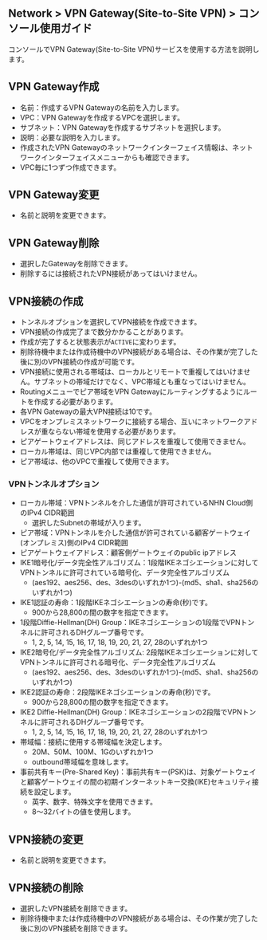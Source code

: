 ## Network > VPN Gateway(Site-to-Site VPN) > コンソール使用ガイド

コンソールでVPN Gateway(Site-to-Site VPN)サービスを使用する方法を説明します。


<a id="1"></a>
## VPN Gateway作成

* 名前：作成するVPN Gatewayの名前を入力します。
* VPC：VPN Gatewayを作成するVPCを選択します。
* サブネット：VPN Gatewayを作成するサブネットを選択します。
* 説明：必要な説明を入力します。
* 作成されたVPN Gatewayのネットワークインターフェイス情報は、ネットワークインターフェイスメニューからも確認できます。
* VPC毎に1つずつ作成できます。


<a id="2"></a>
## VPN Gateway変更

* 名前と説明を変更できます。


<a id="3"></a>
## VPN Gateway削除

* 選択したGatewayを削除できます。
* 削除するには接続されたVPN接続があってはいけません。


<a id="4"></a>
## VPN接続の作成

* トンネルオプションを選択してVPN接続を作成できます。
* VPN接続の作成完了まで数分かかることがあります。
* 作成が完了すると状態表示が`ACTIVE`に変わります。
* 削除待機中または作成待機中のVPN接続がある場合は、その作業が完了した後に別のVPN接続の作成が可能です。
* VPN接続に使用される帯域は、ローカルとリモートで重複してはいけません。サブネットの帯域だけでなく、VPC帯域とも重なってはいけません。
* Routingメニューでピア帯域をVPN Gatewayにルーティングするようにルートを作成する必要があります。
* 各VPN Gatewayの最大VPN接続は10です。
* VPCをオンプレミスネットワークに接続する場合、互いにネットワークアドレスが重ならない帯域を使用する必要があります。
* ピアゲートウェイアドレスは、同じアドレスを重複して使用できません。
* ローカル帯域は、同じVPC内部では重複して使用できません。
* ピア帯域は、他のVPCで重複して使用できます。


<a id="5"></a>
### VPNトンネルオプション

* ローカル帯域：VPNトンネルを介した通信が許可されているNHN Cloud側のIPv4 CIDR範囲
    * 選択したSubnetの帯域が入ります。
* ピア帯域：VPNトンネルを介した通信が許可されている顧客ゲートウェイ(オンプレミス)側のIPv4 CIDR範囲
* ピアゲートウェイアドレス：顧客側ゲートウェイのpublic ipアドレス
* IKE1暗号化/データ完全性アルゴリズム：1段階IKEネゴシエーションに対してVPNトンネルに許可されている暗号化、データ完全性アルゴリズム
    * (aes192、aes256、des、3desのいずれか1つ)-(md5、sha1、sha256のいずれか1つ)
* IKE1認証の寿命：1段階IKEネゴシエーションの寿命(秒)です。
    * 900から28,800の間の数字を指定できます。
* 1段階Diffie-Hellman(DH) Group：IKEネゴシエーションの1段階でVPNトンネルに許可されるDHグループ番号です。
    * 1, 2, 5, 14, 15, 16, 17, 18, 19, 20, 21, 27, 28のいずれか1つ
* IKE2暗号化/データ完全性アルゴリズム: 2段階IKEネゴシエーションに対してVPNトンネルに許可される暗号化、データ完全性アルゴリズム
    * (aes192、aes256、des、3desのいずれか1つ)-(md5、sha1、sha256のいずれか1つ)
* IKE2認証の寿命：2段階IKEネゴシエーションの寿命(秒)です。
    * 900から28,800の間の数字を指定できます。
* IKE2 Diffie-Hellman(DH) Group：IKEネゴシエーションの2段階でVPNトンネルに許可されるDHグループ番号です。
    * 1, 2, 5, 14, 15, 16, 17, 18, 19, 20, 21, 27, 28のいずれか1つ
* 帯域幅：接続に使用する帯域幅を決定します。
    * 20M、50M、100M、1Gのいずれか1つ
    * outbound帯域幅を意味します。
* 事前共有キー(Pre-Shared Key)：事前共有キー(PSK)は、対象ゲートウェイと顧客ゲートウェイの間の初期インターネットキー交換(IKE)セキュリティ接続を設定します。
    * 英字、数字、特殊文字を使用できます。
    * 8～32バイトの値を使用します。


<a id="6"></a>
## VPN接続の変更

* 名前と説明を変更できます。


<a id="7"></a>
## VPN接続の削除

* 選択したVPN接続を削除できます。
* 削除待機中または作成待機中のVPN接続がある場合は、その作業が完了した後に別のVPN接続を削除できます。
